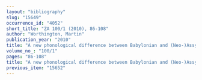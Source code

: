 ```yaml
---
layout: "bibliography"
slug: "15649"
occurrence_id: "4052"
short_title: "ZA 100/1 (2010), 86-108"
author: "Worthington, Martin"
publication_year: "2010"
title: "A new phonological difference between Babylonian and (Neo-)Assyrian"
volume_no_: "100/1"
pages: "86-108"
title: "A new phonological difference between Babylonian and (Neo-)Assyrian"
previous_item: "15652"
---
```


